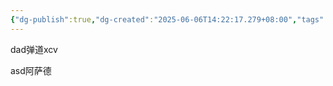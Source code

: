 ```yaml
---
{"dg-publish":true,"dg-created":"2025-06-06T14:22:17.279+08:00","tags":null,"share":"true","github-path":"笔记/是的啊","dg-path":"笔记/是的啊.md","permalink":"/笔记/是的啊/","dgPassFrontmatter":true}
---
```


 dad弹道xcv

asd阿萨德